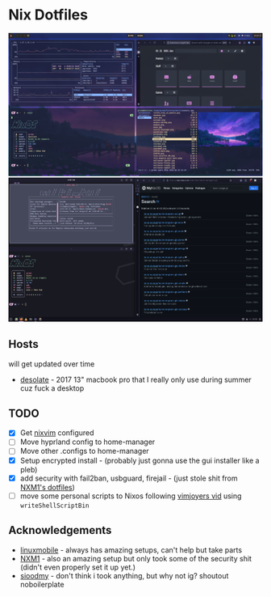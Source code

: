 # Nix Dotfiles

![screenshot of hyprland setup](./assets/1718526703.png)
![screenshot of budgie desktop](./assets/1716420862.png)


## Hosts

will get updated over time

 - [desolate](./hosts/desolate) - 2017 13" macbook pro that I really only use during summer cuz fuck a desktop


## TODO

- [x] Get [nixvim](https://github.com/nix-community/nixvim) configured
- [ ] Move hyprland config to home-manager
- [ ] Move other .configs to home-manager
- [x] Setup encrypted install - (probably just gonna use the gui installer like a pleb)
- [x] add security with fail2ban, usbguard, firejail - (just stole shit from [NXM1's dotfiles](https://github.com/XNM1/linux-nixos-hyprland-config-dotfiles))
- [ ] move some personal scripts to Nixos following [vimjoyers vid](https://www.youtube.com/watch?v=diIh0P12arA) using `writeShellScriptBin`

## Acknowledgements

- [linuxmobile](https://github.com/linuxmobile/kaku) - always has amazing setups, can't help but take parts
- [NXM1](https://github.com/XNM1/linux-nixos-hyprland-config-dotfiles) - also an amazing setup but only took some of the security shit (didn't even properly set it up yet.)
- [sioodmy](https://github.com/sioodmy/dotfiles) - don't think i took anything, but why not ig? shoutout noboilerplate
